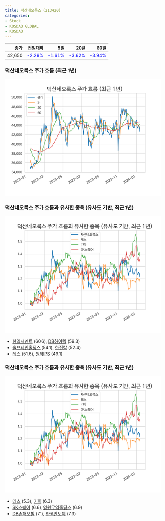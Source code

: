 ```yaml
---
title: 덕산네오룩스 (213420)
categories:
- Stock
- KOSDAQ GLOBAL
- KOSDAQ
---
```


|종가|전일대비|5일|20일|60일|
|---:|-------:|--:|---:|---:|
|42,650|<span style="color: blue">-2.29%</span>|<span style="color: blue">-1.61%</span>|<span style="color: blue">-3.62%</span>|<span style="color: blue">-3.94%</span>|

<!-- more -->
### 덕산네오룩스 주가 흐름 (최근 1년)
![213420](/assets/images/stock/213420.png)


### 덕산네오룩스 주가 흐름과 유사한 종목 (유사도 기반, 최근 1년)
![213420](/assets/images/stock/213420_sim.png)

- [한일시멘트](/300720/) (60.6), [DB하이텍](/000990/) (59.3)
- [솔브레인홀딩스](/036830/) (54.1), [한진칼](/180640/) (52.4)
- [테스](/095610/) (51.6), [원익IPS](/240810/) (49.1)


### 덕산네오룩스 주가 흐름과 유사한 종목 (유사도 기반, 최근 1년)
![213420](/assets/images/stock/213420_sim.png)

- [테스](/095610/) (5.3), [기아](/000270/) (6.3)
- [SK스퀘어](/402340/) (6.6), [영원무역홀딩스](/009970/) (6.9)
- [DB손해보험](/005830/) (7.1), [SFA반도체](/036540/) (7.3)